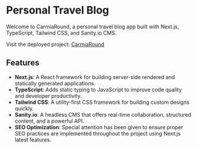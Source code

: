 # Personal Travel Blog

Welcome to CarmiaRound, a personal travel blog app built with Next.js, TypeScript, Tailwind CSS, and Sanity.io CMS.

Visit the deployed project: [CarmiaRound](https://www.carmiaround.com/)

## Features

- **Next.js**: A React framework for building server-side rendered and statically generated applications.
- **TypeScript**: Adds static typing to JavaScript to improve code quality and developer productivity.
- **Tailwind CSS**: A utility-first CSS framework for building custom designs quickly.
- **Sanity.io**: A headless CMS that offers real-time collaboration, structured content, and a powerful API.
- **SEO Optimization**: Special attention has been given to ensure proper SEO practices are implemented throughout the project using Next.js latest features.
